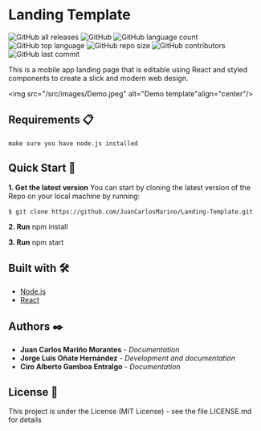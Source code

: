 # Landing Template

![GitHub all releases](https://img.shields.io/github/downloads/JuanCarlosMarino/Landing-Template/total)
![GitHub](https://img.shields.io/github/license/JuanCarlosMarino/Landing-Template)
![GitHub language count](https://img.shields.io/github/languages/count/JuanCarlosMarino/Landing-Template)
![GitHub top language](https://img.shields.io/github/languages/top/JuanCarlosMarino/Landing-Template)
![GitHub repo size](https://img.shields.io/github/repo-size/JuanCarlosMarino/Landing-Template)
![GitHub contributors](https://img.shields.io/github/contributors/JuanCarlosMarino/Landing-Template)
![GitHub last commit](https://img.shields.io/github/last-commit/JuanCarlosMarino/Landing-Template)

This is a mobile app landing page that is editable using React and styled components to create a slick and modern web design.

<img src="/src/images/Demo.jpeg" alt="Demo template"align="center"/>

## Requirements 📋

```
make sure you have node.js installed
```

## Quick Start 🚀

**1. Get the latest version**
You can start by cloning the latest version of the Repo on your local machine by running:

```
$ git clone https://github.com/JuanCarlosMarino/Landing-Template.git
```

**2. Run** npm install

**3. Run** npm start

## Built with 🛠️

* [Node.js](https://nodejs.org/es/)
* [React](https://es.reactjs.org/)

## Authors ✒️

* **Juan Carlos Mariño Morantes** - *Documentation* 
* **Jorge Luis Oñate Hernández** - *Development and documentation* 
* **Ciro Alberto Gamboa Entralgo** - *Documentation* 

## License 📄

This project is under the License (MIT License) - see the file LICENSE.md for details
